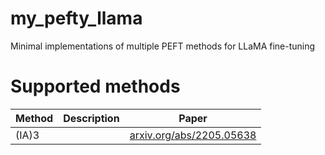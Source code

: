 # my_pefty_llama
Minimal implementations of multiple PEFT methods for LLaMA fine-tuning

# Supported methods

| Method | Description | Paper |
| ---    | ---         | ---   |
| (IA)3  |             | [arxiv.org/abs/2205.05638](https://arxiv.org/abs/2205.05638) |
